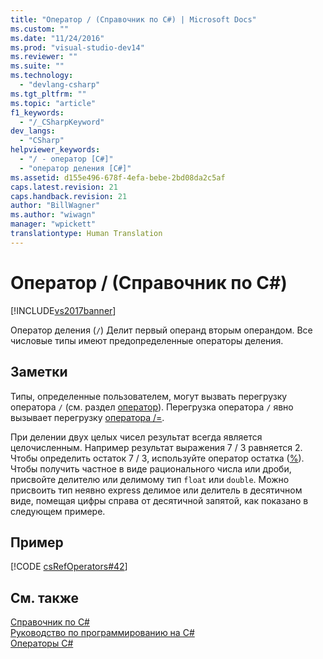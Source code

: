 ```yaml
---
title: "Оператор / (Справочник по C#) | Microsoft Docs"
ms.custom: ""
ms.date: "11/24/2016"
ms.prod: "visual-studio-dev14"
ms.reviewer: ""
ms.suite: ""
ms.technology: 
  - "devlang-csharp"
ms.tgt_pltfrm: ""
ms.topic: "article"
f1_keywords: 
  - "/_CSharpKeyword"
dev_langs: 
  - "CSharp"
helpviewer_keywords: 
  - "/ - оператор [C#]"
  - "оператор деления [C#]"
ms.assetid: d155e496-678f-4efa-bebe-2bd08da2c5af
caps.latest.revision: 21
caps.handback.revision: 21
author: "BillWagner"
ms.author: "wiwagn"
manager: "wpickett"
translationtype: Human Translation
---
```

# Оператор / (Справочник по C#)
[!INCLUDE[vs2017banner](../../../csharp/includes/vs2017banner.md)]

Оператор деления \(`/`\) Делит первый операнд вторым операндом.  Все числовые типы имеют предопределенные операторы деления.  
  
## Заметки  
 Типы, определенные пользователем, могут вызвать перегрузку оператора `/` \(см. раздел [оператор](../../../csharp/language-reference/keywords/operator.md)\).  Перегрузка оператора `/` явно вызывает перегрузку [оператора \/\=](../../../csharp/language-reference/operators/subtraction-assignment-operator.md).  
  
 При делении двух целых чисел результат всегда является целочисленным.  Например результат выражения 7 \/ 3 равняется 2.  Чтобы определить остаток 7 \/ 3, используйте оператор остатка \([%](../../../csharp/language-reference/operators/modulus-operator.md)\).  Чтобы получить частное в виде рационального числа или дроби, присвойте делителю или делимому тип `float` или `double`.  Можно присвоить тип неявно express делимое или делитель в десятичном виде, помещая цифры справа от десятичной запятой, как показано в следующем примере.  
  
## Пример  
 [!CODE [csRefOperators#42](../CodeSnippet/VS_Snippets_VBCSharp/csrefOperators#42)]  
  
## См. также  
 [Справочник по C\#](../../../csharp/language-reference/index.md)   
 [Руководство по программированию на C\#](../../../csharp/programming-guide/index.md)   
 [Операторы C\#](../../../csharp/language-reference/operators/index.md)